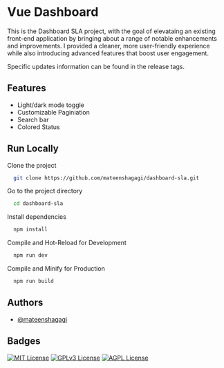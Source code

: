 
# Vue Dashboard


This is the Dashboard SLA project, with the goal of elevataing an existing front-end application by bringing about a range of notable enhancements and improvements. I provided a cleaner, more user-friendly experience while also introducing advanced features that boost user engagement.

Specific updates information can be found in the release tags.
## Features

- Light/dark mode toggle
- Customizable Paginiation
- Search bar
- Colored Status


## Run Locally

Clone the project

```bash
  git clone https://github.com/mateenshagagi/dashboard-sla.git
```

Go to the project directory

```bash
  cd dashboard-sla
```

Install dependencies

```bash
  npm install
```

Compile and Hot-Reload for Development

```bash
  npm run dev
```

Compile and Minify for Production

```bash
  npm run build
```

## Authors

- [@mateenshagagi](https://www.github.com/mateenshagagi)


## Badges


[![MIT License](https://img.shields.io/badge/License-MIT-green.svg)](https://choosealicense.com/licenses/mit/)
[![GPLv3 License](https://img.shields.io/badge/License-GPL%20v3-yellow.svg)](https://opensource.org/licenses/)
[![AGPL License](https://img.shields.io/badge/license-AGPL-blue.svg)](http://www.gnu.org/licenses/agpl-3.0)

